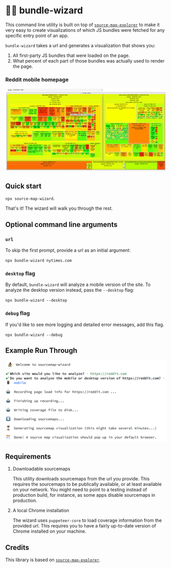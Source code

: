 # 🧙‍♂️ bundle-wizard

This command line utility is built on top of [`source-map-explorer`](https://github.com/danvk/source-map-explorer) to make it very easy to create visualizations of which JS bundles were fetched for any specific entry point of an app.

`bundle-wizard` takes a url and generates a visualization that shows you:

1. All first-party JS bundles that were loaded on the page.
2. What percent of each part of those bundles was actually used to render the page.

### Reddit mobile homepage

<img src="./reddit-mobile-analysis.png" alt="reddit mobile home">

## Quick start

`npx source-map-wizard`.

That's it! The wizard will walk you through the rest.

## Optional command line arguments

### `url`

To skip the first prompt, provide a url as an initial argument:

`npx bundle-wizard nytimes.com`

### `desktop` flag

By default, `bundle-wizard` will analyze a mobile version of the site. To analyze the desktop version instead, pass the `--desktop` flag:

`npx bundle-wizard --desktop`

### `debug` flag

If you'd like to see more logging and detailed error messages, add this flag.

`npx bundle-wizard --debug`

## Example Run Through

<img src="./example.png" alt="example of using the wizard">

## Requirements

1. Downloadable sourcemaps

   This utility downloads sourcemaps from the url you provide. This requires the sourcemaps to be publically available, or at least available on your network. You might need to point to a testing instead of production build, for instance, as some apps disable sourcemaps in production.

2. A local Chrome installation

   The wizard uses `puppeteer-core` to load coverage information from the provided url. This requires you to have a fairly up-to-date version of Chrome installed on your machine.

## Credits

This library is based on [`source-map-explorer`](https://github.com/danvk/source-map-explorer).
